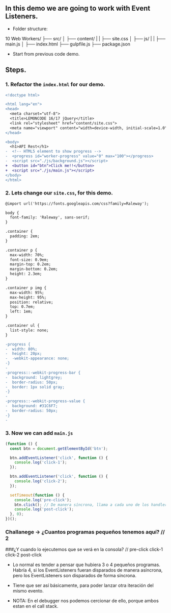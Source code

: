 ## In this demo we are going to work with Event Listeners.
* Folder structure:

10 Web Workers/
├── src/
│   ├── content/
|   |   ├── site.css
│   ├── js/
|   |   ├── main.js
│   ├── index.html
├── gulpfile.js
├── package.json

* Start from previous code demo.

## Steps.

### 1. Refactor the `index.html` for our demo.

```diff html
<!doctype html>

<html lang="en">
<head>
  <meta charset="utf-8">
  <title>LEMONCODE 16/17 jQuery</title>
  <link rel="stylesheet" href="content/site.css">
  <meta name="viewport" content="width=device-width, initial-scale=1.0"/>
</head>

<body>
  <h1>API Rest</h1>
-  <!-- HTML5 element to show progress -->
-  <progress id="worker-progress" value="0" max="100"></progress>
-  <script src="./js/background.js"></script>
+  <button id="btn">Click me!!</button>
+  <script src="./js/main.js"></script>
</body>
</html>

```

### 2. Lets change our `site.css`, for this demo. 

```diff site.css
@import url('https://fonts.googleapis.com/css?family=Raleway');

body {
  font-family: 'Raleway', sans-serif;
}

.container {
  padding: 2em;
}

.container p {
  max-width: 70%;
  font-size: 0.9em;
  margin-top: 0.2em;
  margin-bottom: 0.2em;
  height: 2.3em;
}

.container p img {
  max-width: 95%;
  max-height: 95%;
  position: relative;
  top: 0.7em;
  left: 1em;
}

.container ul {
  list-style: none;
}

-progress {
-  width: 80%;
-  height: 20px;
-  -webkit-appearance: none;
-}
-
-progress::-webkit-progress-bar {
-  background: lightgrey;
-  border-radius: 50px;
-  border: 1px solid gray;
-}
-
-progress::-webkit-progress-value {
-  background: #31C6F7;
-  border-radius: 50px;
-}
-
```
### 3. Now we can add `main.js`

```javascript main.js
(function () {
  const btn = document.getElementById('btn');

  btn.addEventListener('click', function () {
    console.log('click-1');
  });

  btn.addEventListener('click', function () {
    console.log('click-2');
  });

  setTimeout(function () {
    console.log('pre-click');
    btn.click(); // De manera síncrona, llama a cada uno de los handlers.
    console.log('post-click');
  }, 0);
})();

```
### Challanege -> ¿Cuantos programas pequeños tenemos aquí? // 2
###¿Y cuando lo ejecutemos que se verá en la consola? // pre-click click-1 click-2 post-click

* Lo normal es tender a pensar que hubiera 3 o 4 pequeños programas. Habría 4, si los EventListeners fueran disparados de manera asíncrona, pero los EventListeners son disparados de forma síncrona.

* Tiene que ser así básicamente, para poder lanzar otra iteración del mismo evento.

* NOTA: En el debugger nos podemos cercionar de ello, porque ambos estan en el call stack.
